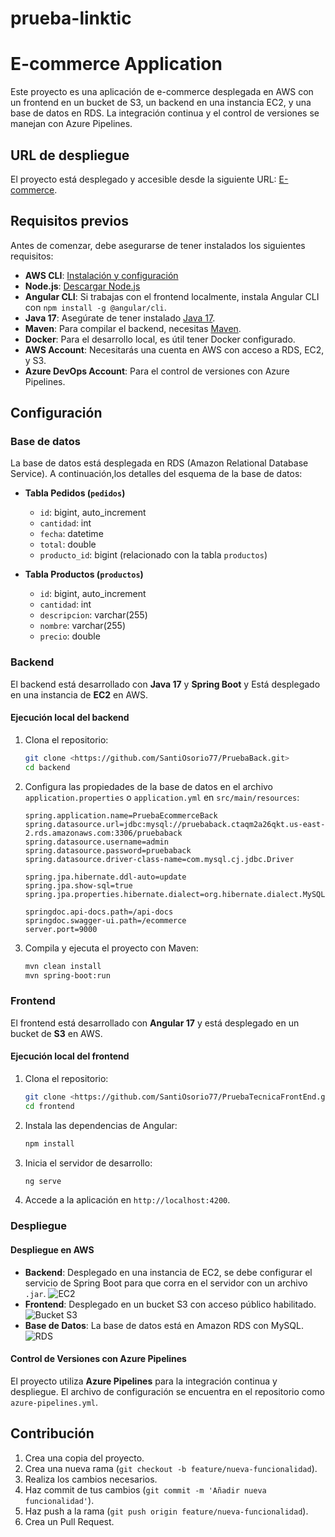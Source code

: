 # prueba-linktic

# E-commerce Application

Este proyecto es una aplicación de e-commerce desplegada en AWS con un frontend en un bucket de S3, un backend en una instancia EC2, y una base de datos en RDS. La integración continua y el control de versiones se manejan con Azure Pipelines.

## URL de despliegue

El proyecto está desplegado y accesible desde la siguiente URL: [E-commerce](http://pruebafrontlink.s3-website.us-east-2.amazonaws.com/).

## Requisitos previos

Antes de comenzar, debe asegurarse de tener instalados los siguientes requisitos:

- **AWS CLI**: [Instalación y configuración](https://docs.aws.amazon.com/cli/latest/userguide/install-cliv2.html)
- **Node.js**: [Descargar Node.js](https://nodejs.org/)
- **Angular CLI**: Si trabajas con el frontend localmente, instala Angular CLI con `npm install -g @angular/cli`.
- **Java 17**: Asegúrate de tener instalado [Java 17](https://www.oracle.com/java/technologies/javase-jdk17-downloads.html).
- **Maven**: Para compilar el backend, necesitas [Maven](https://maven.apache.org/install.html).
- **Docker**: Para el desarrollo local, es útil tener Docker configurado.
- **AWS Account**: Necesitarás una cuenta en AWS con acceso a RDS, EC2, y S3.
- **Azure DevOps Account**: Para el control de versiones con Azure Pipelines.

## Configuración

### Base de datos

La base de datos está desplegada en RDS (Amazon Relational Database Service). A continuación,los detalles del esquema de la base de datos:

- **Tabla Pedidos (`pedidos`)**
  - `id`: bigint, auto_increment
  - `cantidad`: int
  - `fecha`: datetime
  - `total`: double
  - `producto_id`: bigint (relacionado con la tabla `productos`)

- **Tabla Productos (`productos`)**
  - `id`: bigint, auto_increment
  - `cantidad`: int
  - `descripcion`: varchar(255)
  - `nombre`: varchar(255)
  - `precio`: double

### Backend

El backend está desarrollado con **Java 17** y **Spring Boot** y Está desplegado en una instancia de **EC2** en AWS.

#### Ejecución local del backend

1. Clona el repositorio:
   ```bash
   git clone <https://github.com/SantiOsorio77/PruebaBack.git>
   cd backend
   ```

2. Configura las propiedades de la base de datos en el archivo `application.properties` o `application.yml` en `src/main/resources`:

    ```properties
    spring.application.name=PruebaEcommerceBack
    spring.datasource.url=jdbc:mysql://pruebaback.ctaqm2a26qkt.us-east-2.rds.amazonaws.com:3306/pruebaback
    spring.datasource.username=admin
    spring.datasource.password=pruebaback
    spring.datasource.driver-class-name=com.mysql.cj.jdbc.Driver

    spring.jpa.hibernate.ddl-auto=update
    spring.jpa.show-sql=true
    spring.jpa.properties.hibernate.dialect=org.hibernate.dialect.MySQLDialect

    springdoc.api-docs.path=/api-docs
    springdoc.swagger-ui.path=/ecommerce
    server.port=9000
    ```

3. Compila y ejecuta el proyecto con Maven:
   ```bash
   mvn clean install
   mvn spring-boot:run
   ```

### Frontend

El frontend está desarrollado con **Angular 17** y está desplegado en un bucket de **S3** en AWS.

#### Ejecución local del frontend

1. Clona el repositorio:
   ```bash
   git clone <https://github.com/SantiOsorio77/PruebaTecnicaFrontEnd.git>
   cd frontend
   ```

2. Instala las dependencias de Angular:
   ```bash
   npm install
   ```

3. Inicia el servidor de desarrollo:
   ```bash
   ng serve
   ```

4. Accede a la aplicación en `http://localhost:4200`.

### Despliegue

#### Despliegue en AWS

- **Backend**: Desplegado en una instancia de EC2, se debe configurar el servicio de Spring Boot para que corra en el servidor con un archivo `.jar`.
![EC2](image-1.png)
- **Frontend**: Desplegado en un bucket S3 con acceso público habilitado.
![Bucket S3](image.png)
- **Base de Datos**: La base de datos está en Amazon RDS con MySQL.
![RDS](image-2.png)

#### Control de Versiones con Azure Pipelines

El proyecto utiliza **Azure Pipelines** para la integración continua y despliegue. El archivo de configuración se encuentra en el repositorio como `azure-pipelines.yml`.

## Contribución

1. Crea una copia del proyecto.
2. Crea una nueva rama (`git checkout -b feature/nueva-funcionalidad`).
3. Realiza los cambios necesarios.
4. Haz commit de tus cambios (`git commit -m 'Añadir nueva funcionalidad'`).
5. Haz push a la rama (`git push origin feature/nueva-funcionalidad`).
6. Crea un Pull Request.
